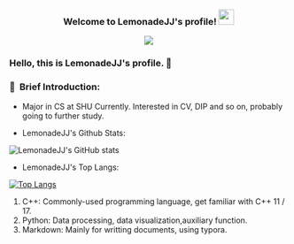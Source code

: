 <h3 align="center">
  Welcome to LemonadeJJ's profile!
  <img src="https://media.giphy.com/media/hvRJCLFzcasrR4ia7z/giphy.gif" width="28">
</h3>

<!-- Typing SVG by DenverCoder1 - https://github.com/DenverCoder1/readme-typing-svg -->
<p align="center">
  <a href="https://github.com/DenverCoder1/readme-typing-svg"><img src="https://readme-typing-svg.herokuapp.com/?lines=Hi,%20This%20is%20Lemonade-JJ.%20&font=Fira%20Code&center=true&width=440&height=45&color=blue&vCenter=true&size=25"></a>
</p>


### Hello, this is LemonadeJJ's profile. 👋

### :notebook_with_decorative_cover: &nbsp;Brief Introduction:
* Major in CS at SHU Currently. Interested in CV, DIP and so on, probably going to further study.

* LemonadeJJ's Github Stats:

![LemonadeJJ's GitHub stats](https://github-readme-stats.vercel.app/api?username=LemonadeJJ&show_icons=true&theme=radical)

<!--- 
themes: dark, radical, merko, gruvbox, tokyonight, onedark, cobalt, synthwave, highcontrast, dracula
--->

* LemonadeJJ's Top Langs:  

[![Top Langs](https://github-readme-stats.vercel.app/api/top-langs/?username=LemonadeJJ&layout=compact&show_icons=true&theme=synthwave)](https://github.com/LemonadeJJ/github-readme-stats)  

1. C++: Commonly-used programming language, get familiar with C++ 11 / 17.
2. Python: Data processing, data visualization,auxiliary function.
3. Markdown: Mainly for writting documents, using typora.  

